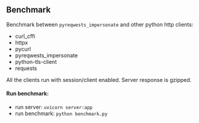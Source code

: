 ## Benchmark

Benchmark between `pyreqwests_impersonate` and other python http clients:

- curl_cffi
- httpx
- pycurl
- pyreqwests_impersonate
- python-tls-client
- requests

All the clients run with session/client enabled.
Server response is gzipped.

#### Run benchmark:
    
- run server: `uvicorn server:app`
- run benchmark: `python benchmark.py`
